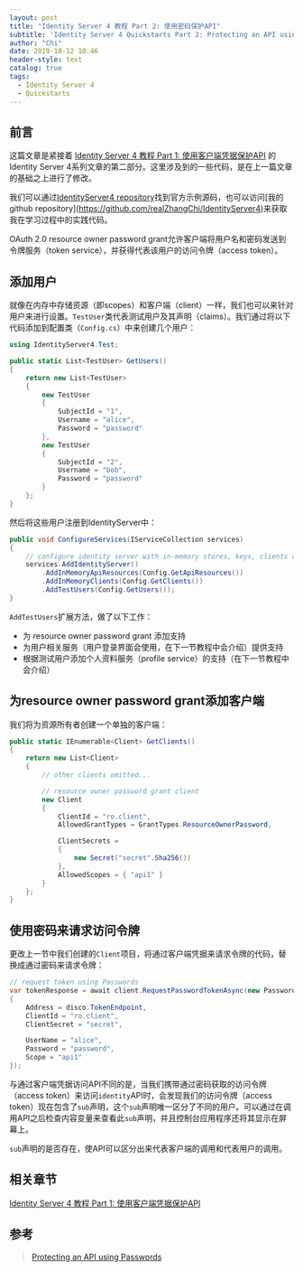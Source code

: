 ```yaml
---
layout: post
title: "Identity Server 4 教程 Part 2: 使用密码保护API"
subtitle: 'Identity Server 4 Quickstarts Part 2: Protecting an API using Passwords'
author: "Chi"
date: 2019-10-12 10:46
header-style: text
catalog: true
tags:
  - Identity Server 4
  - Quickstarts
---
```


## 前言

这篇文章是紧接着 [Identity Server 4 教程 Part 1: 使用客户端凭据保护API](https://blog.zhangchi.fun/2019/09/27/using-client-credentials/) 的Identity Server 4系列文章的第二部分。这里涉及到的一些代码，是在上一篇文章的基础之上进行了修改。

我们可以通过[IdentityServer4 repository]("https://github.com/IdentityServer/IdentityServer4/blob/master/samples")找到官方示例源码，也可以访问[我的 github repository](https://github.com/realZhangChi/IdentityServer4)来获取我在学习过程中的实践代码。

OAuth 2.0 resource owner password grant允许客户端将用户名和密码发送到令牌服务（token service），并获得代表该用户的访问令牌（access token）。

## 添加用户

就像在内存中存储资源（即scopes）和客户端（client）一样，我们也可以来针对用户来进行设置。`TestUser`类代表测试用户及其声明（claims）。我们通过将以下代码添加到配置类（`Config.cs`）中来创建几个用户：

``` C#
using IdentityServer4.Test;

public static List<TestUser> GetUsers()
{
    return new List<TestUser>
    {
        new TestUser
        {
            SubjectId = "1",
            Username = "alice",
            Password = "password"
        },
        new TestUser
        {
            SubjectId = "2",
            Username = "bob",
            Password = "password"
        }
    };
}
```

然后将这些用户注册到IdentityServer中：

``` C#
public void ConfigureServices(IServiceCollection services)
{
    // configure identity server with in-memory stores, keys, clients and scopes
    services.AddIdentityServer()
        .AddInMemoryApiResources(Config.GetApiResources())
        .AddInMemoryClients(Config.GetClients())
        .AddTestUsers(Config.GetUsers());
}
```

`AddTestUsers`扩展方法，做了以下工作：

- 为 resource owner password grant 添加支持
- 为用户相关服务（用户登录界面会使用，在下一节教程中会介绍）提供支持
- 根据测试用户添加个人资料服务（profile service）的支持（在下一节教程中会介绍）

## 为resource owner password grant添加客户端

我们将为资源所有者创建一个单独的客户端：

``` C#
public static IEnumerable<Client> GetClients()
{
    return new List<Client>
    {
        // other clients omitted...

        // resource owner password grant client
        new Client
        {
            ClientId = "ro.client",
            AllowedGrantTypes = GrantTypes.ResourceOwnerPassword,

            ClientSecrets =
            {
                new Secret("secret".Sha256())
            },
            AllowedScopes = { "api1" }
        }
    };
}
```

## 使用密码来请求访问令牌

更改上一节中我们创建的`Client`项目，将通过客户端凭据来请求令牌的代码，替换成通过密码来请求令牌：

``` C#
// request token using Passwords
var tokenResponse = await client.RequestPasswordTokenAsync(new PasswordTokenRequest
{
    Address = disco.TokenEndpoint,
    ClientId = "ro.client",
    ClientSecret = "secret",

    UserName = "alice",
    Password = "password",
    Scope = "api1"
});
```

与通过客户端凭据访问API不同的是，当我们携带通过密码获取的访问令牌（access token）来访问`identity`API时，会发现我们的访问令牌（access token）现在包含了`sub`声明，这个`sub`声明唯一区分了不同的用户。可以通过在调用API之后检查内容变量来查看此`sub`声明，并且控制台应用程序还将其显示在屏幕上。

`sub`声明的是否存在，使API可以区分出来代表客户端的调用和代表用户的调用。

## 相关章节

[Identity Server 4 教程 Part 1: 使用客户端凭据保护API](https://blog.zhangchi.fun/2019/09/27/using-client-credentials/)

## 参考

> [Protecting an API using Passwords](http://docs.identityserver.io/en/latest/quickstarts/2_resource_owner_passwords.html)
